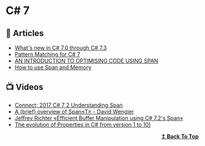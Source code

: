 # C# 7

## 📝 Articles
- [What's new in C# 7.0 through C# 7.3](https://docs.microsoft.com/en-us/dotnet/csharp/whats-new/csharp-7)
- [Pattern Matching for C# 7](https://docs.microsoft.com/en-us/dotnet/csharp/language-reference/proposals/csharp-7.0/pattern-matching)
- [AN INTRODUCTION TO OPTIMISING CODE USING SPAN<T>](https://www.stevejgordon.co.uk/an-introduction-to-optimising-code-using-span-t)
- [How to use Span<T> and Memory<T>](https://antao-almada.medium.com/how-to-use-span-t-and-memory-t-c0b126aae652)

## 📺 Videos
- [Connect; 2017 C# 7 2 Understanding Span](https://www.youtube.com/watch?v=mbLIplmHzdk)
- [A (brief) overview of Span≤T≥ - David Wengier](https://www.youtube.com/watch?v=byvoPD15CXs)
- [Jeffrey Richter «Efficient Buffer Manipulation using C# 7.2's Span»](https://www.youtube.com/watch?v=gWcyXGIbRDI)
- [The evolution of Properties in C# from version 1 to 10)](https://www.youtube.com/watch?v=RqdZCq-2GNM)
<div align="right">
  <b><a href="#contents">↥ Back To Top</a></b>
</div>